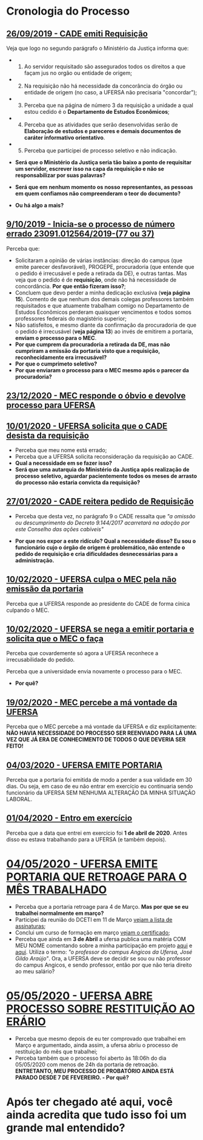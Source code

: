 # Cronologia do Processo


## [26/09/2019 - CADE emiti Requisição](https://github.com/zegildo/processo_ufersa/blob/master/26-Setembro-2019-Requisicao/Oficio%20-%20requisic%CC%A7a%CC%83o%20CADE.pdf)

Veja que logo no segundo parágrafo o Ministério da Justiça informa que: 
- 1) Ao servidor requisitado são assegurados todos os direitos a que façam jus no orgão ou entidade de origem; 
- 2) Na requisição não há necessidade da concorância do órgão ou entidade de origem (no caso, a UFERSA não precisaria "concordar"); 
- 3) Perceba que na página de número 3 da requisição a unidade a qual estou cedido é o **Departamento de Estudos Econômicos**; 
- 4) Perceba que as atividades que serão desenvolvidas serão de **Elaboração de estudos e pareceres e demais documentos de caráter informativo orientativo**.
- 5) Perceba que participei de processo seletivo e não indicação.

- **Será que o Ministério da Justiça seria tão baixo a ponto de requisitar um servidor, escrever isso na capa da requisição e não se responsabilizar por suas palavras?**
- **Será que em nenhum momento os nosso representantes, as pessoas em quem confiamos não compreenderam o teor do documento?**
- **Ou há algo a mais?**

## [9/10/2019 - Inicia-se o processo de número errado 23091.012564/2019-(77 ou 37)](https://github.com/zegildo/processo_ufersa/blob/master/9-Outubro-2019-Processo/PROC%20ADM%20JOS%C3%89%20GILDO.%20REQUISI%C3%87%C3%83O.%20CADE.pdf)


Perceba que:

- Solicitaram a opinião de várias instâncias: direção do campus (que emite parecer desfavorável), PROGEPE, procuradoria (que entende que o pedido é irrecusável e pede a retirada da DE), e outras tantas. Mas veja que o pedido é de **requisição**, onde não há necessidade de concordância. **Por que então fizeram isso?**;
- Concluem que devo perder a minha dedicação exclusiva (**veja página 15**). Comento de que nenhum dos demais colegas professores também requisitados e que atuamente trabalham comigo no Departamento de Estudos Econômicos perderam quaisquer vencimentos e todos somos professores federais do magistério superior;
- Não satisfeitos, e mesmo diante da confirmação da procuradoria de que o pedido é irrecusável (**veja página 13**) ao invés de emitirem a portaria, **enviam o processo para o MEC**. 
- **Por que cumprem da procuradoria a retirada da DE, mas não cumpriram a emissão da portaria visto que a requisição, reconhecidamente era irrecusável?**
 - **Por que o cumprimeto seletivo?**
- **Por que enviaram o processo para o MEC mesmo após o parecer da procuradoria?**

## [23/12/2020 - MEC responde o óbvio e devolve processo para UFERSA](https://github.com/zegildo/processo_ufersa/blob/master/23-Dezembro-2019-MEC-responde/SEI_MEC%20-%201845999%20-%20Despacho%20(Requisi%C3%A7%C3%A3o%20Jos%C3%A9%20Gildo).pdf)

## [10/01/2020 - UFERSA solicita que o CADE desista da requisição](https://github.com/zegildo/processo_ufersa/blob/master/10-Janeiro-2020-Ufersa-Solicita-Desist%C3%AAncia-da-Requisi%C3%A7%C3%A3o/E-mail%20de%20UFERSA%20-%20SIPAC%20-%20Informativo%20Processo%20n%C2%BA%2023091.012564_2019-77.pdf)

- Perceba que meu nome está errado;
- Perceba que a UFERSA solicita reconsideração da requisição ao CADE.
- **Qual a necessidade em se fazer isso?**
- **Será que uma autarquia do Ministério da Justiça após realização de processo seletivo, aguardar pacientemente todos os meses de arrasto do processo não estaria convicta da requisição?**


## [27/01/2020 - CADE reitera pedido de Requisição](https://github.com/zegildo/processo_ufersa/blob/master/27-Janeiro-2020-CADE-reitera-pedido-de-Requisi%C3%A7%C3%A3o/SEI_CADE%20-%200710993%20-%20Jose%20Gildo.pdf)
- Perceba que desta vez, no parágrafo 9 o CADE ressalta que *"a omissão ou descumprimento do Decreto 9.144/2017 acarretará na adoção por este Conselho das ações cabíveis"*

- **Por que nos expor a este ridículo? Qual a necessidade disso? Eu sou o funcionário cujo o órgão de origem é problemático, não entende o pedido de requisição e cria dificuldades desnecessárias para a administração.**

## [10/02/2020 - UFERSA culpa o MEC pela não emissão da portaria](https://github.com/zegildo/processo_ufersa/blob/master/10-Fevereiro-UFERSA-culpa-o-MEC/Oficio%20n%C2%BA%2035-2020%20(Requisi%C3%A7%C3%A3o%20Jos%C3%A9%20Gildo).pdf)
Perceba que a UFERSA responde ao presidente do CADE de forma cínica culpando o MEC.

## [10/02/2020 - UFERSA se nega a emitir portaria e solicita que o MEC o faça](https://github.com/zegildo/processo_ufersa/blob/master/10-Fevereiro-UFERSA-solicita-portaria-MEC/Of%C3%ADcio%20n.%C2%BA%20050-2020-GR-UFERSA.pdf)
Perceba que covardemente só agora a UFERSA reconhece a irrecusabilidade do pedido.

Perceba que a universidade envia novamente o processo para o MEC.
- **Por quê?**

## [19/02/2020 - MEC percebe a má vontade da UFERSA](https://github.com/zegildo/processo_ufersa/blob/master/10-Fevereiro-UFERSA-reconhece-que-o-pedido-%C3%A9-uma-Requisi%C3%A7%C3%A3o/Of%C3%ADcio%20n.%C2%BA%20050-2020-GR-UFERSA.pdf)
Perceba que o MEC percebe a má vontade da UFERSA e diz explicitamente: **NÃO HAVIA NECESSIDADE DO PROCESSO SER REENVIADO PARA LÁ UMA VEZ QUE JÁ ERA DE CONHECIMENTO DE TODOS O QUE DEVERIA SER FEITO!**

## [04/03/2020 - UFERSA EMITE PORTARIA](https://github.com/zegildo/processo_ufersa/blob/master/4-Mar%C3%A7o-2020-UFERSA-emite-portaria/Portaria%20n%C2%BA%200191%20de%2002%20de%20mar%C3%A7o%20de%202020.pdf)

Perceba que a portaria foi emitida de modo a perder a sua validade em 30 dias. Ou seja, em caso de eu não entrar em exercício eu continuaria sendo funcionário da UFERSA SEM NENHUMA ALTERAÇÃO DA MINHA SITUAÇÃO LABORAL.

## [01/04/2020 - Entro em exercício](https://github.com/zegildo/processo_ufersa/blob/master/1-Abril-2020-Entro-em-Exerc%C3%ADcio/SEI_CADE%20-%200737946%20-%20Termo.pdf)
Perceba que a data que entrei em exercício foi **1 de abril de 2020**. Antes disso eu estava trabalhando para a UFERSA (e também depois).

# [04/05/2020 - UFERSA EMITE PORTARIA QUE RETROAGE PARA O MÊS TRABALHADO](https://github.com/zegildo/processo_ufersa/blob/master/4-Maio-2020-Retroa%C3%A7%C3%A3o-da-DE-para-Mar%C3%A7o/Port_293.pdf)

- Perceba que a portaria retroage para 4 de Março. **Mas por que se eu trabalhei normalmente em março?**
- Participei da reunião do DCETI em 11 de Março [vejam a lista de assinaturas](https://github.com/zegildo/processo_ufersa/blob/master/11-Mar%C3%A7o-2020-ListaDeFrequencia/Frequ%C3%AAncia%20da%20Assembleia%2011.03.2020.pdf);
- Conclui um curso de formação em março [vejam o certificado](https://github.com/zegildo/processo_ufersa/blob/master/2-Mar%C3%A7o-Certificado-Curso/CERTIFICADO_PROEC_124559.pdf);
- Perceba que ainda em **3 de Abril** a ufersa publica uma matéria COM MEU NOME comentando sobre a minha participação em projeto [aqui](https://assecom.ufersa.edu.br/2020/04/03/ufersa-e-prefeitura-de-mossoro-firmam-parceria-que-possibilita-monitoramento-de-vacina-em-ubs/) e [aqui](https://assecom.ufersa.edu.br/2020/04/23/ufersa-entrega-face-shields-para-secretaria-de-saude-de-angicos-e-hospital-de-afonso-bezerra-e-campus-recebe-autorizacao-para-producao-de-alcool-gel-e-liquido/). Utiliza o termo: *"o professor do campus Angicos da Ufersa, José Gildo Araújo"*. Ora, a UFERSA deve se decidir se sou ou não professor do campus Angicos, e sendo professor, então por que não teria direito ao meu salário?



# [05/05/2020 - UFERSA ABRE PROCESSO SOBRE RESTITUIÇÃO AO ERÁRIO](https://github.com/zegildo/processo_ufersa/blob/master/5-Maio-2020-AberturaDeProcesso/AberturaDeProcesso_ReposicaoAoErario23091.003998_2020-11.pdf)
- Perceba que mesmo depois de eu ter comprovado que trabalhei em Março e argumentado, ainda assim, a ufersa abriu o processo de restituição do mês que trabalhei;
- Perceba também que o processo foi aberto às 18:06h do dia 05/05/2020 com menos de 24h da portaria de retroação. **ENTRETANTO, MEU PROCESSO DE PROBATÓRIO AINDA ESTÁ PARADO DESDE 7 DE FEVEREIRO. - Por quê?**

# Após ter chegado até aqui, você ainda acredita que tudo isso foi um grande mal entendido?






